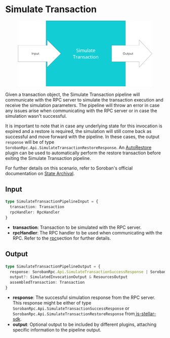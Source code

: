 # Simulate Transaction

<figure><img src="../../../.gitbook/assets/image (4).png" alt="" width="563"><figcaption></figcaption></figure>

Given a transaction object, the Simulate Transaction pipeline will communicate with the RPC server to simulate the transaction execution and receive the simulation parameters. The pipeline will throw an error in case any issues arise when communicating with the RPC server or in case the simulation wasn't successful.

It is important to note that in case any underlying state for this invocation is expired and a restore is required, the simulation will still come back as successful and move forward with the pipeline. In these cases, the output `response` will be of type `SorobanRpc.Api.SimulateTransactionRestoreResponse`.  An [AutoRestore](../../utils/plugins/auto-restore-plugin.md) plugin can be used to automatically perform the restore transaction before exiting the Simulate Transaction pipeline.

For further details on this scenario, refer to Soroban's official documentation on [State Archival](https://soroban.stellar.org/docs/soroban-internals/state-archival).



## Input

```typescript
type SimulateTransactionPipelineInput = {
  transaction: Transaction
  rpcHandler: RpcHandler
}
```

* **transaction**: Transaction to be simulated with the RPC server.
* **rpcHandler**: The RPC handler to be used when communicating with the RPC. Refer to the [rpc](../../network-handler/rpc/ "mention")section for further details.

## Output

```typescript
type SimulateTransactionPipelineOutput = {
  response: SorobanRpc.Api.SimulateTransactionSuccessResponse | SorobanRpc.Api.SimulateTransactionRestoreResponse
  output?: SimulatedInvocationOutput & ResourcesOutput
  assembledTransaction: Transaction
}
```

* **response**: The successful simulation response from the RPC server. This response might be either of type `SorobanRpc.Api.SimulateTransactionSuccessResponse` or `SorobanRpc.Api.SimulateTransactionRestoreResponse` from[ js-stellar-sdk](https://github.com/stellar/js-stellar-sdk).
* **output**: Optional output to be included by different plugins, attaching specific information to the pipeline output.&#x20;

